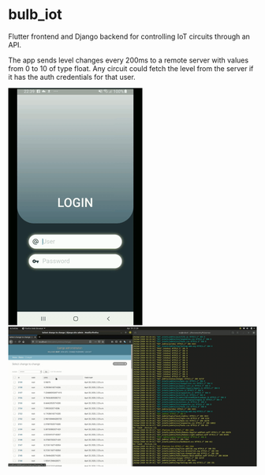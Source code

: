# bulb_iot
Flutter frontend and Django backend for controlling IoT circuits through an API.

The app sends level changes every 200ms to a remote server with values from 0 to 10 of type float. Any 
circuit could fetch the level from the server if it has the auth credentials for that user.

![](iot.gif)
![](iot-backend.gif)
